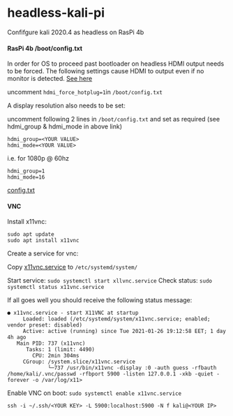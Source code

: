 # headless-kali-pi
Confifgure kali 2020.4 as headless on RasPi 4b

#### RasPi 4b /boot/config.txt

In order for OS to proceed past bootloader on headless HDMI output needs to be forced. The following settings cause HDMI to output even if no monitor is detected. [See here](https://www.raspberrypi.org/documentation/configuration/config-txt/video.md)

uncomment `hdmi_force_hotplug=1`in `/boot/config.txt`

A display resolution also needs to be set:

uncomment following 2 lines in `/boot/config.txt` and set as required (see hdmi_group & hdmi_mode in above link)
```
hdmi_group=<YOUR VALUE>
hdmi_mode=<YOUR VALUE>
```
i.e. for 1080p @ 60hz

```
hdmi_group=1
hdmi_mode=16
```



[config.txt](../main/config.txt)

#### VNC 
Install x11vnc:
```
sudo apt update
sudo apt install x11vnc
```

Create a service for vnc:

Copy [x11vnc.service](../main/x11vnc.service) to `/etc/systemd/system/`

Start service: `sudo systemctl start xllvnc.service`
Check status: `sudo systemctl status x11vnc.service`

If all goes well you should receive the following status message:

```
● x11vnc.service - start X11VNC at startup
     Loaded: loaded (/etc/systemd/system/x11vnc.service; enabled; vendor preset: disabled)
     Active: active (running) since Tue 2021-01-26 19:12:58 EET; 1 day 4h ago
   Main PID: 737 (x11vnc)
      Tasks: 1 (limit: 4490)
        CPU: 2min 304ms
     CGroup: /system.slice/x11vnc.service
             └─737 /usr/bin/x11vnc -display :0 -auth guess -rfbauth /home/kali/.vnc/passwd -rfbport 5900 -listen 127.0.0.1 -xkb -quiet -forever -o /var/log/x11>
```
Enable VNC on boot: `sudo systemctl enable x11vnc.service`






`ssh -i ~/.ssh/<YOUR KEY> -L 5900:localhost:5900 -N f kali@<YOUR IP>`
